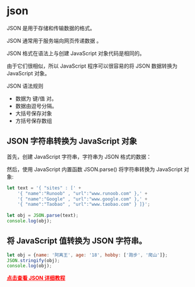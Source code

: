 # json

JSON 是用于存储和传输数据的格式。

JSON 通常用于服务端向网页传递数据 。

JSON 格式在语法上与创建 JavaScript 对象代码是相同的。

由于它们很相似，所以 JavaScript 程序可以很容易的将 JSON 数据转换为 JavaScript 对象。

JSON 语法规则

- 数据为 键/值 对。
- 数据由逗号分隔。
- 大括号保存对象
- 方括号保存数组

## JSON 字符串转换为 JavaScript 对象

首先，创建 JavaScript 字符串，字符串为 JSON 格式的数据：

然后，使用 JavaScript 内置函数 JSON.parse() 将字符串转换为 JavaScript 对象:

```js
let text = '{ "sites" : [' +
    '{ "name":"Runoob" , "url":"www.runoob.com" },' +
    '{ "name":"Google" , "url":"www.google.com" },' +
    '{ "name":"Taobao" , "url":"www.taobao.com" } ]}';
    
let obj = JSON.parse(text);
console.log(obj);
```

## 将 JavaScript 值转换为 JSON 字符串。

```js
let obj = {name: '阿离王', age: '18', hobby: ['跑步', '爬山']};
JSON.stringify(obj);
console.log(obj);
```

<a href="https://www.runoob.com/json/json-tutorial.html" target="_blank" style="color:red; font-weight:bold;">点击查看 JSON 详细教程</a>